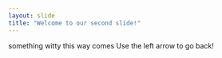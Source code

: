 ```yaml
---
layout: slide
title: "Welcome to our second slide!"
---
```

something witty this way comes
Use the left arrow to go back!
